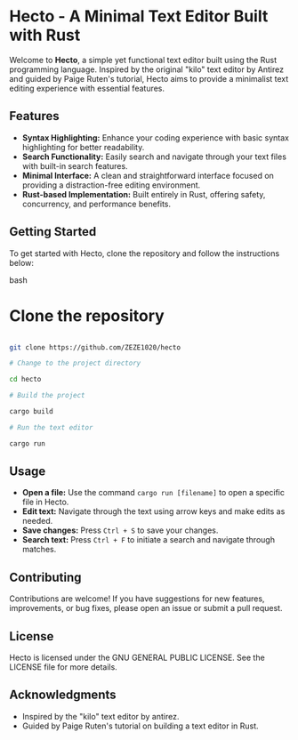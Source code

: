 
# **Hecto - A Minimal Text Editor Built with Rust**

Welcome to **Hecto**, a simple yet functional text editor built using the Rust programming language. Inspired by the original "kilo" text editor by Antirez and guided by Paige Ruten's tutorial, Hecto aims to provide a minimalist text editing experience with essential features.

## **Features**

* **Syntax Highlighting:** Enhance your coding experience with basic syntax highlighting for better readability.
* **Search Functionality:** Easily search and navigate through your text files with built-in search features.
* **Minimal Interface:** A clean and straightforward interface focused on providing a distraction-free editing environment.
* **Rust-based Implementation:** Built entirely in Rust, offering safety, concurrency, and performance benefits.

## **Getting Started**

To get started with Hecto, clone the repository and follow the instructions below:

bash

# Clone the repository

``` bash

git clone https://github.com/ZEZE1020/hecto

# Change to the project directory

cd hecto

# Build the project

cargo build

# Run the text editor

cargo run
```

## **Usage**

* **Open a file:** Use the command `cargo run [filename]` to open a specific file in Hecto.
* **Edit text:** Navigate through the text using arrow keys and make edits as needed.
* **Save changes:** Press `Ctrl + S` to save your changes.
* **Search text:** Press `Ctrl + F` to initiate a search and navigate through matches.

## **Contributing**

Contributions are welcome! If you have suggestions for new features, improvements, or bug fixes, please open an issue or submit a pull request.

## **License**

Hecto is licensed under the GNU GENERAL PUBLIC LICENSE. See the LICENSE file for more details.

## **Acknowledgments**

* Inspired by the "kilo" text editor by antirez.
* Guided by Paige Ruten's tutorial on building a text editor in Rust.
